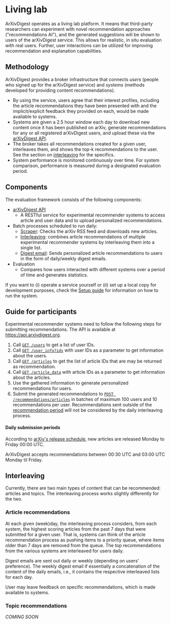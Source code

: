 # Living lab

ArXivDigest operates as a living lab platform. It means that third-party researchers can experiment with novel recommendation approaches ("recommendations AI"), and the generated suggestions will be shown to users of the arXivDigest service.  This allows for realistic, in situ evaluation with real users.  Further, user interactions can be utilized for improving recommendation and explanation capabilities.

## Methodology

ArXivDigest provides a broker infrastructure that connects *users* (people who signed up for the arXivDigest service) and *systems* (methods developed for providing content recommendations).  

  * By using the service, users agree that their interest profiles, including the article recommendations they have been presented with and the implicit/explicit feedback they provided on each, would be made available to systems.
  * Systems are given a 2.5 hour window each day to download new content once it has been published on arXiv, generate recommendations for any or all registered arXivDigest users, and upload these via the [arXivDigest API](/arxivdigest/api).
  * The broker takes all recommendations created for a given user, interleaves them, and shows the top-k recommendations to the user.  See the section on [interleaving](#interleaving) for the specifics.
  * System performance is monitored continuously over time. For system comparison, performance is measured during a designated evaluation period.


## Components

The evaluation framework consists of the following components:

  * [arXivDigest API](/arxivdigest/api/)
    - A RESTful service for experimental recommender systems to access article and user data and to upload personalized recommendations.
  * Batch processes scheduled to run daily:
    - [Scraper](scripts/scrape_arxiv.py): Checks the arXiv RSS feed and downloads new articles.
    - [Interleaving](scripts/interleave_articles.py): combines article recommendations of multiple experimental recommender systems by interleaving them into a single list.
    - [Digest email](scripts/send_digest_mail.py): Sends personalized article recommendations to users in the form of daily/weekly digest emails.
  * Evaluation
    - Compares how users interacted with different systems over a period of time and generates statistics.

If you want to (i) operate a service yourself or (ii) set up a local copy for development purposes,
check the [Setup guide](/Setup.md) for information on how to run the system.


## Guide for participants

Experimental recommender systems need to follow the following steps for submitting recommendations.  The API is available at https://api.arxivdigest.org.

  1. Call [`GET /users`](/arxivdigest/api#list-of-users) to get a list of user IDs.
  1. Call [`GET /user_info?ids`](/arxivdigest/api#user-information) with user IDs as a parameter to get information about the users.
  1. Call [`GET /articles`](/arxivdigest/api#list-of-articles) to get the list of article IDs that are may be returned as recommendation.
  1. Call [`GET /article_data`](/arxivdigest/api#article-data) with article IDs as a parameter to get information about the articles.
  1. Use the gathered information to generate personalized recommendations for users.
  1. Submit the generated recommendations to [`POST /recommendations/articles`](/arxivdigest/api#insert-article-recommendations) in batches of maximum 100 users and 10 recommendations per user. Recommendations sent outside of the [recommendation period](#daily-submission-periods) will not be considered by the daily interleaving process.


#### Daily submission periods

According to [arXiv's release schedule](https://arxiv.org/help/submit#availability), new articles are released Monday to Friday 00:00 UTC.

ArXivDigest accepts recommendations between 00:30 UTC and 03:00 UTC Monday til Friday.


## Interleaving

Currently, there are two main types of content that can be recommended: articles and topics. The interleaving process works slightly differently for the two.

### Article recommendations

At each given (week)day, the interleaving process considers, from each system, the highest scoring articles from the past 7 days that were submitted for a given user.  That is, systems can think of the article recommendation process as pushing items to a priority queue, where items older than 7 days are removed from the queue.
The top recommendations from the various systems are interleaved for users daily.

Digest emails are sent out daily or weekly (depending on users' preference).  The weekly digest email if essentially a concatenation of the content of the daily emails, i.e., it contains the respective interleaved lists for each day.

User may leave feedback on specific recommendations, which is made available to systems.

### Topic recommendations

*COMING SOON*
